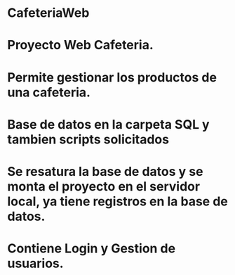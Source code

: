 # CafeteriaWeb

# Proyecto Web Cafeteria.
# Permite gestionar los productos de una cafeteria.

# Base de datos en la carpeta SQL y tambien scripts solicitados

# Se resatura la base de datos y se monta el proyecto en el servidor local, ya tiene registros en la base de datos.
# Contiene Login y Gestion de usuarios.